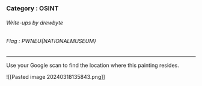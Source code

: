 ### Category : OSINT
###### Write-ups by drewbyte
###### Flag : PWNEU{NATIONALMUSEUM}
---

Use your Google scan to find the location where this painting resides.



![[Pasted image 20240318135843.png]]
